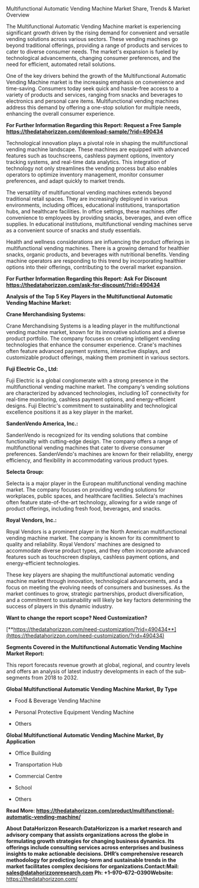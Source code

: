Multifunctional Automatic Vending Machine Market Share, Trends & Market
Overview

The Multifunctional Automatic Vending Machine market is experiencing
significant growth driven by the rising demand for convenient and
versatile vending solutions across various sectors. These vending
machines go beyond traditional offerings, providing a range of products
and services to cater to diverse consumer needs. The market's expansion
is fueled by technological advancements, changing consumer preferences,
and the need for efficient, automated retail solutions.

One of the key drivers behind the growth of the Multifunctional
Automatic Vending Machine market is the increasing emphasis on
convenience and time-saving. Consumers today seek quick and hassle-free
access to a variety of products and services, ranging from snacks and
beverages to electronics and personal care items. Multifunctional
vending machines address this demand by offering a one-stop solution for
multiple needs, enhancing the overall consumer experience.

**For Further Information Regarding this Report: Request a Free Sample
<https://thedatahorizzon.com/download-sample/?rid=490434>**

Technological innovation plays a pivotal role in shaping the
multifunctional vending machine landscape. These machines are equipped
with advanced features such as touchscreens, cashless payment options,
inventory tracking systems, and real-time data analytics. This
integration of technology not only streamlines the vending process but
also enables operators to optimize inventory management, monitor
consumer preferences, and adapt quickly to market trends.

The versatility of multifunctional vending machines extends beyond
traditional retail spaces. They are increasingly deployed in various
environments, including offices, educational institutions,
transportation hubs, and healthcare facilities. In office settings,
these machines offer convenience to employees by providing snacks,
beverages, and even office supplies. In educational institutions,
multifunctional vending machines serve as a convenient source of snacks
and study essentials.

Health and wellness considerations are influencing the product offerings
in multifunctional vending machines. There is a growing demand for
healthier snacks, organic products, and beverages with nutritional
benefits. Vending machine operators are responding to this trend by
incorporating healthier options into their offerings, contributing to
the overall market expansion.

**For Further Information Regarding this Report: Ask For Discount
<https://thedatahorizzon.com/ask-for-discount/?rid=490434>**

**Analysis of the Top 5 Key Players in the Multifunctional Automatic
Vending Machine Market:**

**Crane Merchandising Systems:**

Crane Merchandising Systems is a leading player in the multifunctional
vending machine market, known for its innovative solutions and a diverse
product portfolio. The company focuses on creating intelligent vending
technologies that enhance the consumer experience. Crane's machines
often feature advanced payment systems, interactive displays, and
customizable product offerings, making them prominent in various
sectors.

**Fuji Electric Co., Ltd:**

Fuji Electric is a global conglomerate with a strong presence in the
multifunctional vending machine market. The company's vending solutions
are characterized by advanced technologies, including IoT connectivity
for real-time monitoring, cashless payment options, and energy-efficient
designs. Fuji Electric's commitment to sustainability and technological
excellence positions it as a key player in the market.

**SandenVendo America, Inc.:**

SandenVendo is recognized for its vending solutions that combine
functionality with cutting-edge design. The company offers a range of
multifunctional vending machines that cater to diverse consumer
preferences. SandenVendo's machines are known for their reliability,
energy efficiency, and flexibility in accommodating various product
types.

**Selecta Group:**

Selecta is a major player in the European multifunctional vending
machine market. The company focuses on providing vending solutions for
workplaces, public spaces, and healthcare facilities. Selecta's machines
often feature state-of-the-art technology, allowing for a wide range of
product offerings, including fresh food, beverages, and snacks.

**Royal Vendors, Inc.:**

Royal Vendors is a prominent player in the North American
multifunctional vending machine market. The company is known for its
commitment to quality and reliability. Royal Vendors' machines are
designed to accommodate diverse product types, and they often
incorporate advanced features such as touchscreen displays, cashless
payment options, and energy-efficient technologies.

These key players are shaping the multifunctional automatic vending
machine market through innovation, technological advancements, and a
focus on meeting the evolving needs of consumers and businesses. As the
market continues to grow, strategic partnerships, product
diversification, and a commitment to sustainability will likely be key
factors determining the success of players in this dynamic industry.

**Want to change the report scope? Need Customization?**

[**https://thedatahorizzon.com/need-customization/?rid=490434**](https://thedatahorizzon.com/need-customization/?rid=490434)

**Segments Covered in the Multifunctional Automatic Vending Machine
Market Report:**

This report forecasts revenue growth at global, regional, and country
levels and offers an analysis of latest industry developments in each of
the sub-segments from 2018 to 2032.

**Global Multifunctional Automatic Vending Machine Market, By Type**

-   Food & Beverage Vending Machine

-   Personal Protective Equipment Vending Machine

-   Others

**Global Multifunctional Automatic Vending Machine Market, By
Application**

-   Office Building

-   Transportation Hub

-   Commercial Centre

-   School

-   Others

**Read More:
<https://thedatahorizzon.com/product/multifunctional-automatic-vending-machine/>**

**About DataHorizzon Research:**DataHorizzon is a market research and
advisory company that assists organizations across the globe in
formulating growth strategies for changing business dynamics. Its
offerings include consulting services across enterprises and business
insights to make actionable decisions. DHR’s comprehensive research
methodology for predicting long-term and sustainable trends in the
market facilitates complex decisions for organizations.**Contact:Mail:**
<sales@datahorizzonresearch.com> **Ph:** +1–970–672–0390**Website:**
<https://thedatahorizzon.com/>
